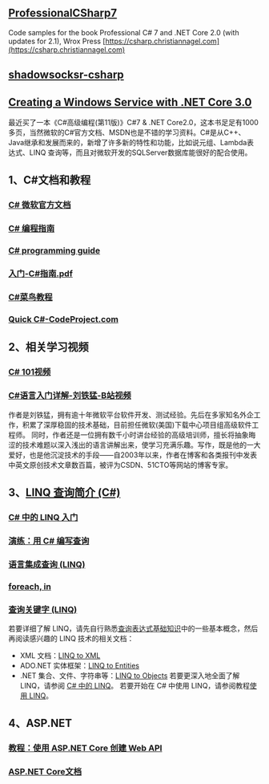 ## [ProfessionalCSharp7](https://github.com/ProfessionalCSharp/ProfessionalCSharp7)
Code samples for the book Professional C# 7 and .NET Core 2.0 (with updates for 2.1), Wrox Press [https://csharp.christiannagel.com](https://csharp.christiannagel.com)
## [shadowsocksr-csharp](https://github.com/shadowsocksr-backup/shadowsocksr-csharp)
## [Creating a Windows Service with .NET Core 3.0](https://csharp.christiannagel.com/2019/10/15/windowsservice/)
最近买了一本《C#高级编程(第11版)》C#7 & .NET Core2.0，这本书足足有1000多页，当然微软的C#官方文档、MSDN也是不错的学习资料。C#是从C++、Java继承和发展而来的，新增了许多新的特性和功能，比如说元组、Lambda表达式、LINQ 查询等，而且对微软开发的SQLServer数据库能很好的配合使用。
## 1、C#文档和教程
### [C# 微软官方文档](https://docs.microsoft.com/zh-cn/dotnet/csharp/)
### [C# 编程指南](https://docs.microsoft.com/zh-cn/dotnet/csharp/programming-guide/)
### [C# programming guide](https://docs.microsoft.com/en-us/dotnet/csharp/programming-guide/)
### [入门-C#指南.pdf](https://docs.microsoft.com/zh-cn/dotnet/opbuildpdf/csharp/toc.pdf?branch=live)
### [C#菜鸟教程](https://www.runoob.com/csharp/csharp-tutorial.html)
### [Quick C#-CodeProject.com](https://www.codeproject.com/Articles/4300/Quick-C)
## 2、相关学习视频
### [C# 101视频](https://aka.ms/dotnet3-csharp)
### [C#语言入门详解-刘铁猛-B站视频](https://www.bilibili.com/video/BV1wx411K7rb)
作者是刘铁猛，拥有逾十年微软平台软件开发、测试经验。先后在多家知名外企工作，积累了深厚稳固的技术基础，目前担任微软(美国)下载中心项目组高级软件工程师。
同时，作者还是一位拥有数千小时讲台经验的高级培训师，擅长将抽象晦涩的技术难题以深入浅出的语言讲解出来，使学习充满乐趣。写作，既是他的一大爱好，也是他沉淀技术的手段——自2003年以来，作者在博客和各类报刊中发表中英文原创技术文章数百篇，被评为CSDN、51CTO等网站的博客专家。
## 3、[LINQ 查询简介 (C#)](https://docs.microsoft.com/zh-cn/dotnet/csharp/programming-guide/concepts/linq/introduction-to-linq-queries#query)
### [C# 中的 LINQ 入门](https://docs.microsoft.com/zh-cn/dotnet/csharp/programming-guide/concepts/linq/)
### [演练：用 C# 编写查询](https://docs.microsoft.com/zh-cn/dotnet/csharp/programming-guide/concepts/linq/walkthrough-writing-queries-linq)
### [语言集成查询 (LINQ)](https://docs.microsoft.com/zh-cn/dotnet/csharp/linq/)
### [foreach, in](https://docs.microsoft.com/zh-cn/dotnet/csharp/language-reference/keywords/foreach-in)
### [查询关键字 (LINQ)](https://docs.microsoft.com/zh-cn/dotnet/csharp/language-reference/keywords/query-keywords)
若要详细了解 LINQ，请先自行熟悉[查询表达式基础知识](https://docs.microsoft.com/zh-cn/dotnet/csharp/linq/query-expression-basics)中的一些基本概念，然后再阅读感兴趣的 LINQ 技术的相关文档：
* XML 文档：[LINQ to XML](https://docs.microsoft.com/zh-cn/dotnet/csharp/programming-guide/concepts/linq/linq-to-xml-overview)
* ADO.NET 实体框架：[LINQ to Entities](https://docs.microsoft.com/zh-cn/dotnet/framework/data/adonet/ef/language-reference/linq-to-entities)
* .NET 集合、文件、字符串等：[LINQ to Objects](https://docs.microsoft.com/zh-cn/dotnet/csharp/programming-guide/concepts/linq/linq-to-objects)
若要更深入地全面了解 LINQ，请参阅 [C# 中的 LINQ](https://docs.microsoft.com/zh-cn/dotnet/csharp/linq/linq-in-csharp)。
若要开始在 C# 中使用 LINQ，请参阅教程[使用 LINQ](https://docs.microsoft.com/zh-cn/dotnet/csharp/tutorials/working-with-linq)。
## 4、ASP.NET
### [教程：使用 ASP.NET Core 创建 Web API](https://docs.microsoft.com/zh-cn/aspnet/core/tutorials/first-web-api?view=aspnetcore-3.1&tabs=visual-studio)
### [ASP.NET Core文档](https://docs.microsoft.com/zh-cn/aspnet/core/opbuildpdf/0fa49936/toc.pdf?branch=live&view=aspnetcore-3.1)

